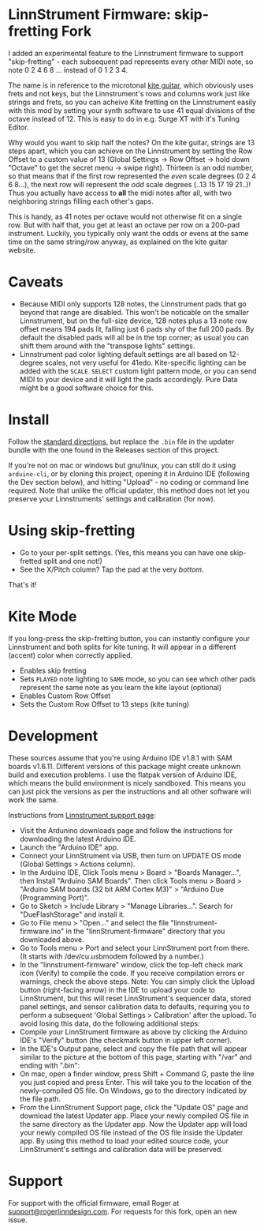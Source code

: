 LinnStrument Firmware: skip-fretting Fork
============
I added an experimental feature to the Linnstrument firmware to support "skip-fretting" - each subsequent pad represents every other MIDI note, so note 0 2 4 6 8 ... instead of 0 1 2 3 4. 

The name is in reference to the microtonal [kite guitar](https://kiteguitar.com/), which obviously uses frets and not keys, but the Linnstrument's rows and columns work just like strings and frets, so you can acheive Kite fretting on the Linnstrument easily with this mod by setting your synth software to use 41 equal divisions of the octave instead of 12. This is easy to do in e.g. Surge XT with it's Tuning Editor.

Why would you want to skip half the notes? On the kite guitar, strings are 13 steps apart, which you can achieve on the Linnstrument by setting the Row Offset to a custom value of 13 (Global Settings -> Row Offset -> hold down "Octave" to get the secret menu -> swipe right). Thirteen is an odd number, so that means that if the first row represented the _even_ scale degrees (0 2 4 6 8...), the next row will represent the _odd_ scale degrees (..13 15 17 19 21..)! Thus you actually have access to **all** the midi notes after all, with two neighboring strings filling each other's gaps. 

This is handy, as 41 notes per octave would not otherwise fit on a single row. But with half that, you get at least an octave per row on a 200-pad instrument. Luckily, you typically only want the odds or evens at the same time on the same string/row anyway, as explained on the kite guitar website.

# Caveats
- Because MIDI only supports 128 notes, the Linnstrument pads that go beyond that range are disabled. This won't be noticable on the smaller Linnstrument, but on the full-size device, 128 notes plus a 13 note row offset means 194 pads lit, falling just 6 pads shy of the full 200 pads. By default the disabled pads will all be in the top corner; as usual you can shift them around with the "transpose lights" settings.
- Linnstrument pad color lighting default settings are all based on 12-degree scales, not very useful for 41edo. Kite-specific lighting can be added with the `SCALE SELECT` custom light pattern mode, or you can send MIDI to your device and it will light the pads accordingly. Pure Data might be a good software choice for this.

# Install
Follow the [standard directions](https://www.rogerlinndesign.com/support/support-linnstrument-update-software), but replace the `.bin` file in the updater bundle with the one found in the Releases section of this project.

If you're not on mac or windows but gnu/linux, you can still do it using `arduino-cli`, or by cloning this project, opening it in Arduino IDE (following the Dev section below), and hitting "Upload" - no coding or command line required. Note that unlike the official updater, this method does not let you preserve your Linnstruments' settings and calibration (for now).


# Using skip-fretting
- Go to your per-split settings. (Yes, this means you can have one skip-fretted split and one not!)
- See the X/Pitch column? Tap the pad at the very _bottom_.

That's it!

# Kite Mode
If you long-press the skip-fretting button, you can instantly configure your Linnstrument and both splits for kite tuning. It will appear in a different (accent) color when correctly applied.

- Enables skip fretting
- Sets `PLAYED` note lighting to `SAME` mode, so you can see which other pads represent the same note as you learn the kite layout (optional)
- Enables Custom Row Offset
- Sets the Custom Row Offset to 13 steps (kite tuning)

# Development

These sources assume that you're using Arduino IDE v1.8.1 with SAM boards v1.6.11.
Different versions of this package might create unknown build and execution problems.
I use the flatpak version of Arduino IDE, which means the build environment is nicely sandboxed. This means you can just pick the versions as per the instructions and all other software will work the same.

Instructions from [Linnstrument support page](https://www.rogerlinndesign.com/support/support-linnstrument-source-code):
-    Visit the Ardunino downloads page and follow the instructions for downloading the latest Arduino IDE.
-    Launch the "Arduino IDE" app.
-    Connect your LinnStrument via USB, then turn on UPDATE OS mode (Global Settings > Actions column).
-    In the Arduino IDE, Click Tools menu > Board > "Boards Manager...", then Install "Arduino SAM Boards". Then click Tools menu > Board > "Arduino SAM boards (32 bit ARM Cortex M3)" > "Arduino Due (Programming Port)".
-    Go to Sketch > Include Library > "Manage Libraries...". Search for "DueFlashStorage" and install it.
-    Go to File menu > "Open..." and select the file "linnstrument-firmware.ino" in the "linnStrument-firmware" directory that you downloaded above.
-    Go to Tools menu > Port and select your LinnStrument port from there. (It starts with /dev/cu.usbmodem followed by a number.)
-    In the "linnstrument-firmware" window, click the top-left check mark icon (Verify) to compile the code. If you receive compilation errors or warnings, check the above steps.
    Note: You can simply click the Upload button (right-facing arrow) in the IDE to upload your code to LinnStrument, but this will reset LinnStrument's sequencer data, stored panel settings, and sensor calibration data to defaults, requiring you to perform a subsequent 'Global Settings > Calibration' after the upload. To avoid losing this data, do the following additional steps:
-    Compile your LinnStrument firmware as above by clicking the Arduino IDE's "Verify" button (the checkmark button in upper left corner).
-    In the IDE's Output pane, select and copy the file path that will appear similar to the picture at the bottom of this page, starting with "/var" and ending with ".bin":
-    On mac, open a finder window, press Shift + Command G, paste the line you just copied and press Enter. This will take you to the location of the newly-compiled OS file. On Windows, go to the directory indicated by the file path.
-    From the LinnStrument Support page, click the "Update OS" page and download the latest Updater app. Place your newly compiled OS file in the same directory as the Updater app. Now the Updater app will load your newly compiled OS file instead of the OS file inside the Updater app. By using this method to load your edited source code, your LinnStrument's settings and calibration data will be preserved.

# Support
For support with the official firmware, email Roger at support@rogerlinndesign.com.
For requests for this fork, open an new issue.
